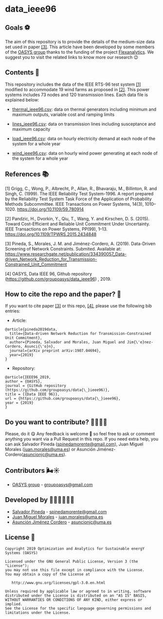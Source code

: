 # data_ieee96

## Goals ⚽

The aim of this repository is to provide the details of the medium-size data set used in paper [[3]](https://www.researchgate.net/publication/334390057_Data-driven_Network_Reduction_for_Transmission-Constrained_Unit_Commitment). This article have been developed by some
members of the [OASYS group](https://sites.google.com/view/groupoasys/home) thanks to the funding of the project [Flexanalytics](https://groupoasysflexanalytics.readthedocs.io/en/latest/). We suggest you to visit the related links to know more our research 😉


## Contents 📖

This repository includes the data of the IEEE RTS-96 test system [[1]](https://ieeexplore.ieee.org/abstract/document/780914) modified to accommodate 19 wind farms as proposed in [[2]](https://ieeexplore.ieee.org/abstract/document/7115977). This power systems includes 73 nodes and 120 transmission lines. Each data file is explained below: 

- [thermal_ieee96.csv](thermal_ieee96.csv): data on thermal generators including minimum and maximum outputs, variable cost and ramping limits

- [lines_ieee96.csv](lines_ieee96.csv): data on transmission lines including susceptance and maximum capacity

- [load_ieee96.csv](load_ieee96.csv): data on hourly electricity demand at each node of the system for a whole year

- [wind_ieee96.csv](wind_ieee96.csv): data on hourly wind power generating at each node of the system for a whole year

## References 📚

[1] Grigg, C., Wong, P., Albrecht, P., Allan, R., Bhavaraju, M., Billinton, R. and Singh, C. (1999). The IEEE Reliability Test System-1996. A report prepared by the Reliability Test System Task Force of the Application of Probability Methods Subcommittee. IEEE Transactions on Power Systems, 14(3), 1010–1020. https://doi.org/10.1109/59.780914

[2] Pandzic, H., Dvorkin, Y., Qiu, T., Wang, Y. and Kirschen, D. S. (2015). Toward Cost-Efficient and Reliable Unit Commitment Under Uncertainty. IEEE Transactions on Power Systems, PP(99), 1–13. https://doi.org/10.1109/TPWRS.2015.2434848

[3] Pineda, S., Morales, J. M. and Jiménez-Cordero, A. (2019). Data-Driven Screening of Network Constraints. Submited. Available at: https://www.researchgate.net/publication/334390057_Data-driven_Network_Reduction_for_Transmission-Constrained_Unit_Commitment

[4] OASYS, Data IEEE 96, Github repository (https://github.com/groupoasys/data_ieee96) , 2019.

## How to cite the repo and the paper? 📝

If you want to cite paper [[3]](https://www.researchgate.net/publication/334390057_Data-driven_Network_Reduction_for_Transmission-Constrained_Unit_Commitment) or this repo, [[4]](https://github.com/groupoasys/data_ieee96), please use the following bib entries:

* Article:
```
@article{pineda2019data,
  title={Data-driven Network Reduction for Transmission-Constrained Unit Commitment},
  author={Pineda, Salvador and Morales, Juan Miguel and Jim{\'e}nez-Cordero, Asunci{\'o}n},
  journal={arXiv preprint arXiv:1907.04694},
  year={2019}
}
```
* Repository:
```
@article{IEEE96_2019,
author = {OASYS},
journal = {GitHub repository (https://github.com/groupoasys/data{\_}ieee96)},
title = {{Data IEEE 96}},
url = {https://github.com/groupoasys/data{\_}ieee96},
year = {2019}
}
```

## Do you want to contribute? 🙋‍♂️🙋‍♀️
 
 Please, do it 😋 Any feedback is welcome 🤗 so feel free to ask or comment anything you want via a Pull Request in this repo.
 If you need extra help, you can ask Salvador Pineda (spinedamorente@gmail.com), Juan Miguel Morales (juan.morales@uma.es) or Asunción Jiménez-Cordero(asuncionjc@uma.es).
 
 ## Contributors 🌬☀
 
 * [OASYS group](http://oasys.uma.es) -  groupoasys@gmail.com
 
 ## Developed by 👨‍💻👨‍💻👩‍💻
 * [Salvador Pineda](https://www.researchgate.net/profile/Salvador_Pineda) - spinedamorente@gmail.com
 * [Juan Miguel Morales](https://www.researchgate.net/profile/Juan_Morales25) - juan.morales@uma.es
 * [Asunción Jiménez Cordero](https://www.researchgate.net/profile/Asuncion_Jimenez-Cordero/research) - asuncionjc@uma.es
 
 
 ## License 📝
 
    Copyright 2019 Optimization and Analytics for Sustainable energY Systems (OASYS)

    Licensed under the GNU General Public License, Version 3 (the "License");
    you may not use this file except in compliance with the License.
    You may obtain a copy of the License at

       http://www.gnu.org/licenses/gpl-3.0.en.html

    Unless required by applicable law or agreed to in writing, software
    distributed under the License is distributed on an "AS IS" BASIS,
    WITHOUT WARRANTIES OR CONDITIONS OF ANY KIND, either express or implied.
    See the License for the specific language governing permissions and
    limitations under the License.
 
